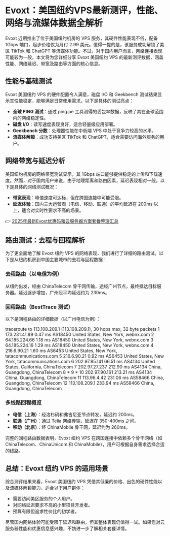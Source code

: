 # Evoxt：美国纽约VPS最新测评，性能、网络与流媒体数据全解析

Evoxt 近期推出了位于美国纽约机房的 VPS 服务，其硬件性能表现不俗，配备 1Gbps 端口，起步价格仅为月付 2.99 美元。值得一提的是，该服务成功解锁了美区 TikTok 和 ChatGPT 等流媒体功能。不过，对于国内用户而言，网络连接表现可能较为一般。本文将为您详细分享 Evoxt 美国纽约 VPS 的最新测评数据，涵盖性能、网络延迟、带宽及路由等方面的核心信息。

## 性能与基础测试

Evoxt 美国纽约 VPS 的硬件配置令人满意，磁盘 I/O 和 Geekbench 测试结果显示其性能稳定，能够满足日常使用需求。以下是具体的测试亮点：

- **全球 PING 测试**：通过 ping.pe 工具测得的丢包率数据，反映了其在全球范围内的网络稳定性。
- **磁盘 I/O**：读写速度表现良好，适合轻量级应用部署。
- **Geekbench 分数**：处理器性能在中低端 VPS 中处于竞争力较高的水平。
- **流媒体解锁**：成功支持美区 TikTok 和 ChatGPT，适合需要访问海外服务的用户。

## 网络带宽与延迟分析

美国纽约机房的网络带宽测试显示，其 1Gbps 端口能够提供稳定的上传和下载速度。然而，对于国内用户来说，由于地理距离和路由因素，延迟表现相对一般。以下是具体的网络测试概况：

- **带宽表现**：峰值速度可达标，但在跨国连接中可能受限。
- **延迟体验**：国内三大运营商（电信、移动、联通）的平均延迟在 200ms 以上，适合对实时性要求不高的场景。

👉 [2025年最新Evoxt优惠码和云服务器方案套餐整理汇总](https://bit.ly/evoxt)

## 路由测试：去程与回程解析

为了更全面地了解 Evoxt 纽约 VPS 的网络表现，我们进行了详细的路由测试。以下是从纽约机房到中国主要城市的去程与回程数据：

### 去程路由（以电信为例）

从纽约出发，经由 ChinaTelecom 骨干网传输，途经广州节点，最终抵达目标服务器。延迟逐步增加，广州段平均延迟约为 230ms。

### 回程路由（BestTrace 测试）

以下是回程路由的详细数据（以广州电信为例）：

traceroute to 113.108.209.1 (113.108.209.1), 30 hops max, 32 byte packets
 1  173.231.41.89  0.47 ms  AS18450  United States, New York, webnx.com
 2  64.185.224.66  1.18 ms  AS18450  United States, New York, webnx.com
 3  64.185.224.16  1.29 ms  AS18450  United States, New York, webnx.com
 4  216.6.90.21  1.60 ms  AS6453  United States, New York, tatacommunications.com
 5  216.6.90.21  0.92 ms  AS6453  United States, New York, tatacommunications.com
 6  202.97.85.141  66.51 ms  AS4134  United States, California, ChinaTelecom
 7  202.97.27.237  212.90 ms  AS4134  China, Guangdong, ChinaTelecom
 8  *
 9  *
10  202.97.90.161  213.21 ms  AS4134  China, Guangdong, ChinaTelecom
11  113.96.4.42  231.06 ms  AS58466  China, Guangdong, ChinaTelecom
12  113.108.209.1  233.94 ms  AS58466  China, Guangdong, ChinaTelecom

### 多线路回程概览

- **电信（上海）**：经洛杉矶和弗吉尼亚节点转发，延迟约 200ms。
- **联通（广州）**：通过 Telia 网络传输，延迟在 350-400ms 之间。
- **移动（北京）**：经 ChinaMobile 骨干网，延迟约为 260ms。

完整的回程路由数据表明，Evoxt 纽约 VPS 在跨国连接中依赖多个骨干网络（如 ChinaTelecom、ChinaUnicom 和 ChinaMobile），用户可根据自身需求选择合适的线路。

## 总结：Evoxt 纽约 VPS 的适用场景

综合测评结果来看，Evoxt 美国纽约 VPS 凭借其低廉的价格、出色的硬件性能以及流媒体解锁能力，适合以下用户群体：

- 需要访问美区服务的个人用户。
- 对网络延迟要求不高的小型项目开发者。
- 预算有限但追求性价比的初学者。

尽管国内网络体验可能受限于延迟和路由，但其整体表现仍值得一试。如果您对云服务器性能和优惠信息感兴趣，不妨进一步了解相关套餐详情。